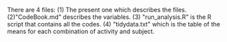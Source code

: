 There are 4 files:
(1) The present one which describes the files.
(2)"CodeBook.md" describes the variables.
(3) "run_analysis.R" is the R script that contains all the codes.
(4) "tidydata.txt" which is the table of the means for each combination of activity and subject.